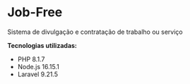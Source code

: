 # Job-Free

Sistema de divulgação e contratação de trabalho ou serviço

**Tecnologias utilizadas:**

* PHP 8.1.7
* Node.js 16.15.1
* Laravel 9.21.5
